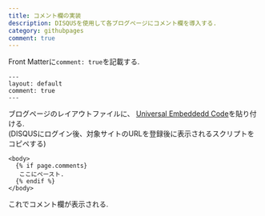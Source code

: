 ```yaml
---
title: コメント欄の実装
description: DISQUSを使用して各ブログページにコメント欄を導入する.  
category: githubpages
comment: true
---
```


Front Matterに`comment: true`を記載する.  
```
---
layout: default
comment: true
---
```

ブログページのレイアウトファイルに、
[Universal Embeddedd Code](https://disqus.com/admin/install/platforms/universalcode)を貼り付ける.  
(DISQUSにログイン後、対象サイトのURLを登録後に表示されるスクリプトをコピペする)  

```
<body>
  {% if page.comments}
   ここにペースト. 
  {% endif %}
</body>
```

これでコメント欄が表示される.  




